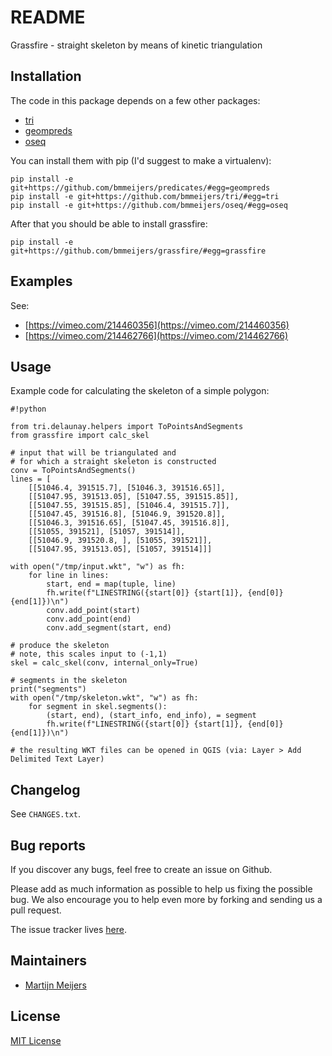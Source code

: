 # README

Grassfire - straight skeleton by means of kinetic triangulation

## Installation

The code in this package depends on a few other packages:

- [tri](https://github.com/bmmeijers/tri/)
- [geompreds](https://github.com/bmmeijers/predicates/)
- [oseq](https://github.com/bmmeijers/oseq/)

You can install them with pip (I'd suggest to make a virtualenv):

```
pip install -e git+https://github.com/bmmeijers/predicates/#egg=geompreds
pip install -e git+https://github.com/bmmeijers/tri/#egg=tri
pip install -e git+https://github.com/bmmeijers/oseq/#egg=oseq
```

After that you should be able to install grassfire:

```
pip install -e git+https://github.com/bmmeijers/grassfire/#egg=grassfire
```


## Examples

See:

- [https://vimeo.com/214460356](https://vimeo.com/214460356)
- [https://vimeo.com/214462766](https://vimeo.com/214462766)


## Usage

Example code for calculating the skeleton of a simple polygon:

```
#!python

from tri.delaunay.helpers import ToPointsAndSegments
from grassfire import calc_skel

# input that will be triangulated and 
# for which a straight skeleton is constructed
conv = ToPointsAndSegments()
lines = [
    [[51046.4, 391515.7], [51046.3, 391516.65]],
    [[51047.95, 391513.05], [51047.55, 391515.85]],
    [[51047.55, 391515.85], [51046.4, 391515.7]],
    [[51047.45, 391516.8], [51046.9, 391520.8]],
    [[51046.3, 391516.65], [51047.45, 391516.8]],
    [[51055, 391521], [51057, 391514]],
    [[51046.9, 391520.8, ], [51055, 391521]],
    [[51047.95, 391513.05], [51057, 391514]]]

with open("/tmp/input.wkt", "w") as fh:
    for line in lines:
        start, end = map(tuple, line)
        fh.write(f"LINESTRING({start[0]} {start[1]}, {end[0]} {end[1]})\n")
        conv.add_point(start)
        conv.add_point(end)
        conv.add_segment(start, end)

# produce the skeleton 
# note, this scales input to (-1,1)
skel = calc_skel(conv, internal_only=True)

# segments in the skeleton
print("segments")
with open("/tmp/skeleton.wkt", "w") as fh:
    for segment in skel.segments():
        (start, end), (start_info, end_info), = segment
        fh.write(f"LINESTRING({start[0]} {start[1]}, {end[0]} {end[1]})\n")

# the resulting WKT files can be opened in QGIS (via: Layer > Add Delimited Text Layer)
```


## Changelog

See `CHANGES.txt`.


## Bug reports

If you discover any bugs, feel free to create an issue on Github.

Please add as much information as possible to help us fixing the possible bug.
We also encourage you to help even more by forking and sending us a pull request.

The issue tracker lives [here](https://github.com/bmmeijers/grassfire/issues).


## Maintainers

- [Martijn Meijers](https://github.com/bmmeijers)


## License

[MIT License](https://www.tldrlegal.com/l/mit)
